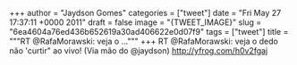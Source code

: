 
+++
author = "Jaydson Gomes"
categories = ["tweet"]
date = "Fri May 27 17:37:11 +0000 2011"
draft = false
image = "{TWEET_IMAGE}"
slug = "6ea4604a76ed436b652619a30ad406622e0d07f9"
tags = ["tweet"]
title = """RT @RafaMorawski: veja o ..."""
+++
RT @RafaMorawski: veja o dedo não 'curtir" ao vivo! (Via mão do @jaydson) http://yfrog.com/h0v2fgaj
